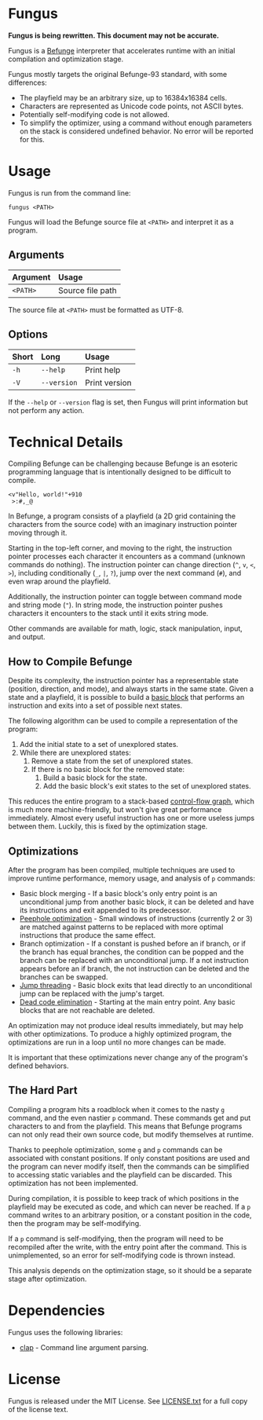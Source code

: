# Fungus
**Fungus is being rewritten. This document may not be accurate.**

Fungus is a [Befunge](https://esolangs.org/wiki/Befunge) interpreter that
accelerates runtime with an initial compilation and optimization stage.

Fungus mostly targets the original Befunge-93 standard, with some differences:
* The playfield may be an arbitrary size, up to 16384x16384 cells.
* Characters are represented as Unicode code points, not ASCII bytes.
* Potentially self-modifying code is not allowed.
* To simplify the optimizer, using a command without enough parameters on the
stack is considered undefined behavior. No error will be reported for this.

# Usage
Fungus is run from the command line:
```shell
fungus <PATH>
```

Fungus will load the Befunge source file at `<PATH>` and interpret it as a
program.

## Arguments
| Argument | Usage            |
| :------- | :--------------- |
| `<PATH>` | Source file path |

The source file at `<PATH>` must be formatted as UTF-8.

## Options
| Short | Long        | Usage         |
| :---- | :---------- | :------------ |
| `-h`  | `--help`    | Print help    |
| `-V`  | `--version` | Print version |

If the `--help` or `--version` flag is set, then Fungus will print information
but not perform any action.

# Technical Details
Compiling Befunge can be challenging because Befunge is an esoteric programming
language that is intentionally designed to be difficult to compile.

```befunge
<v"Hello, world!"+910
 >:#,_@
```

In Befunge, a program consists of a playfield
(a 2D grid containing the characters from the source code) with an imaginary
instruction pointer moving through it.

Starting in the top-left corner, and moving to the right, the instruction
pointer processes each character it encounters as a command
(unknown commands do nothing). The instruction pointer can change direction
(`^`, `v`, `<`, `>`), including conditionally (`_`, `|`, `?`), jump over the
next command (`#`), and even wrap around the playfield.

Additionally, the instruction pointer can toggle between command mode and
string mode (`"`). In string mode, the instruction pointer pushes characters it
encounters to the stack until it exits string mode.

Other commands are available for math, logic, stack manipulation, input, and
output.

## How to Compile Befunge
Despite its complexity, the instruction pointer has a representable state
(position, direction, and mode), and always starts in the same state. Given a
state and a playfield, it is possible to build a
[basic block](https://en.wikipedia.org/wiki/Basic_block) that performs an
instruction and exits into a set of possible next states.

The following algorithm can be used to compile a representation of the program:
1. Add the initial state to a set of unexplored states.
2. While there are unexplored states:
   1. Remove a state from the set of unexplored states.
   2. If there is no basic block for the removed state:
      1. Build a basic block for the state.
      2. Add the basic block's exit states to the set of unexplored states.

This reduces the entire program to a stack-based
[control-flow graph](https://en.wikipedia.org/wiki/Control-flow_graph), which
is much more machine-friendly, but won't give great performance immediately.
Almost every useful instruction has one or more useless jumps between them.
Luckily, this is fixed by the optimization stage.

## Optimizations
After the program has been compiled, multiple techniques are used to improve
runtime performance, memory usage, and analysis of `p` commands:
* Basic block merging - If a basic block's only entry point is an unconditional
jump from another basic block, it can be deleted and have its instructions and
exit appended to its predecessor.
* [Peephole optimization](https://en.wikipedia.org/wiki/Peephole_optimization)
\- Small windows of instructions (currently 2 or 3) are matched against
patterns to be replaced with more optimal instructions that produce the same
effect.
* Branch optimization - If a constant is pushed before an if branch, or if the
branch has equal branches, the condition can be popped and the branch can be
replaced with an unconditional jump. If a not instruction appears before an if
branch, the not instruction can be deleted and the branches can be swapped.
* [Jump threading](https://en.wikipedia.org/wiki/Jump_threading) - Basic block
exits that lead directly to an unconditional jump can be replaced with the
jump's target.
* [Dead code elimination](https://en.wikipedia.org/wiki/Dead_code_elimination)
\- Starting at the main entry point. Any basic blocks that are not reachable
are deleted.

An optimization may not produce ideal results immediately, but may help with
other optimizations. To produce a highly optimized program, the optimizations
are run in a loop until no more changes can be made.

It is important that these optimizations never change any of the program's
defined behaviors.

## The Hard Part
Compiling a program hits a roadblock when it comes to the nasty `g` command,
and the even nastier `p` command. These commands get and put characters to and
from the playfield. This means that Befunge programs can not only read their
own source code, but modify themselves at runtime.

Thanks to peephole optimization, some `g` and `p` commands can be associated
with constant positions. If only constant positions are used and the program
can never modify itself, then the commands can be simplified to accessing
static variables and the playfield can be discarded. This optimization has not
been implemented.

During compilation, it is possible to keep track of which positions in the
playfield may be executed as code, and which can never be reached. If a `p`
command writes to an arbitrary position, or a constant position in the code,
then the program may be self-modifying.

If a `p` command is self-modifying, then the program will need to be recompiled
after the write, with the entry point after the command. This is unimplemented,
so an error for self-modifying code is thrown instead.

This analysis depends on the optimization stage, so it should be a separate
stage after optimization.

# Dependencies
Fungus uses the following libraries:
* [clap](https://crates.io/crates/clap) - Command line argument parsing.

# License
Fungus is released under the MIT License. See [LICENSE.txt](/LICENSE.txt) for a
full copy of the license text.

